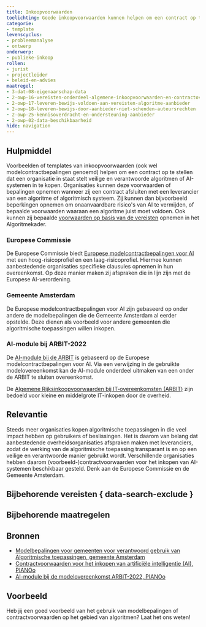 ```yaml
---
title: Inkoopvoorwaarden
toelichting: Goede inkoopvoorwaarden kunnen helpen om een contract op te stellen dat een organisatie helpt om veilige en verantwoorde algoritmen of AI-systemen in te kopen.
categorie: 
- template
levenscyclus:
- probleemanalyse
- ontwerp
onderwerp:
- publieke-inkoop
rollen:
- jurist
- projectleider
- beleid-en-advies
maatregel:
- 3-dat-08-eigenaarschap-data
- 2-owp-16-vereisten-onderdeel-algemene-inkoopvoorwaarden-en-contractovereenkomst
- 2-owp-17-leveren-bewijs-voldoen-aan-vereisten-algoritme-aanbieder
- 2-owp-18-leveren-bewijs-door-aanbieder-niet-schenden-auteursrechten
- 2-owp-25-kennisoverdracht-en-ondersteuning-aanbieder 
- 2-owp-02-data-beschikbaarheid
hide: navigation
---
```


<!-- tags -->

## Hulpmiddel

Voorbeelden of templates van inkoopvoorwaarden (ook wel modelcontractbepalingen genoemd) helpen om een contract op te stellen dat een organisatie in staat stelt veilige en verantwoorde algoritmen of AI-systemen in te kopen.
Organisaties kunnen deze voorwaarden of bepalingen opnemen wanneer zij een contract afsluiten met een leverancier van een algoritme of algoritmisch systeem. 
Zij kunnen dan bijvoorbeeld beperkingen opnemen om onaanvaardbare risico's van AI te vermijden, of bepaalde voorwaarden waaraan een algoritme juist moet voldoen. 
Ook kunnen zij bepaalde [voorwaarden op basis van de vereisten](../maatregelen/2-owp-16-vereisten-onderdeel-algemene-inkoopvoorwaarden-en-contractovereenkomst.md) opnemen in het Algoritmekader.

### Europese Commissie
De Europese Commissie biedt [Europese modelcontractbepalingen voor AI](https://public-buyers-community.ec.europa.eu/communities/procurement-ai/resources/updated-eu-ai-model-contractual-clauses) met een hoog-risicoprofiel en een laag-risicoprofiel. Hiermee kunnen aanbestedende organisaties specifieke clausules opnemen in hun overeenkomst. Op deze manier maken zij afspraken die in lijn zijn met de Europese AI-verordening.

### Gemeente Amsterdam
De Europese modelcontractbepalingen voor AI zijn gebaseerd op onder andere de modelbepalingen die de Gemeente Amsterdam al eerder opstelde. Deze dienen als voorbeeld voor andere gemeenten die algoritmische toepassingen willen inkopen.

### AI-module bij ARBIT-2022
De [AI-module bij de ARBIT](https://www.pianoo.nl/nl/regelgeving/voorwaarden/rijksoverheid/algemene-rijksinkoopvoorwaarden-bij-it-overeenkomsten-arbit) is gebaseerd op de Europese modelcontractbepalingen voor AI. Via een verwijzing in de gebruikte modelovereenkomst kan de AI-module onderdeel uitmaken van een onder de ARBIT te sluiten overeenkomst.

De [Algemene Rijksinkoopvoorwaarden bij IT‑overeenkomsten (ARBIT)](https://www.pianoo.nl/nl/regelgeving/voorwaarden/rijksoverheid/algemene-rijksinkoopvoorwaarden-bij-it-overeenkomsten-arbit) zijn bedoeld voor kleine en middelgrote IT-inkopen door de overheid.


## Relevantie

Steeds meer organisaties kopen algoritmische toepassingen in die veel impact hebben op gebruikers of beslissingen. Het is daarom van belang dat aanbestedende overheidsorganisaties afspraken maken met leveranciers, zodat de werking van de algoritmische toepassing transparant is en op een veilige en verantwoorde manier gebruikt wordt. Verschillende organisaties hebben daarom (voorbeeld-)contractvoorwaarden voor het inkopen van AI-systemen beschikbaar gesteld. Denk aan de Europese Commissie en de Gemeente Amsterdam.


## Bijbehorende vereisten { data-search-exclude }

<!-- list_vereisten_on_maatregelen_page -->

## Bijbehorende maatregelen

<!-- list_maatregelen_on_hulpmiddelen_page -->

## Bronnen

- [Modelbepalingen voor gemeenten voor verantwoord gebruik van Algoritmische toepassingen, gemeente Amsterdam](https://www.amsterdam.nl/innovatie/digitalisering-technologie/algoritmen-ai/contractvoorwaarden-algoritmen/)
- [Contractvoorwaarden voor het inkopen van artificiële intelligentie (AI), PIANOo](https://www.pianoo.nl/nl/document/21644/contractvoorwaarden-voor-het-inkopen-van-artificiele-intelligentie-ai)
- [AI-module bij de modelovereenkomst ARBIT-2022, PIANOo](https://www.pianoo.nl/nl/regelgeving/voorwaarden/rijksoverheid/algemene-rijksinkoopvoorwaarden-bij-it-overeenkomsten-arbit)

## Voorbeeld

Heb jij een goed voorbeeld van het gebruik van modelbepalingen of contractvoorwaarden op het gebied van algoritmen? Laat het ons weten!

